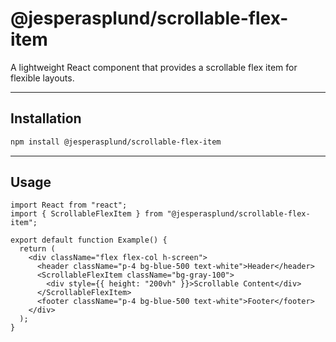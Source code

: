 # @jesperasplund/scrollable-flex-item

A lightweight React component that provides a scrollable flex item for flexible layouts.

---

## Installation

```bash
npm install @jesperasplund/scrollable-flex-item
```

---

## Usage

```tsx
import React from "react";
import { ScrollableFlexItem } from "@jesperasplund/scrollable-flex-item";

export default function Example() {
  return (
    <div className="flex flex-col h-screen">
      <header className="p-4 bg-blue-500 text-white">Header</header>
      <ScrollableFlexItem className="bg-gray-100">
        <div style={{ height: "200vh" }}>Scrollable Content</div>
      </ScrollableFlexItem>
      <footer className="p-4 bg-blue-500 text-white">Footer</footer>
    </div>
  );
}
```
